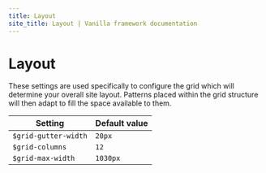 ```yaml
---
title: Layout
site_title: Layout | Vanilla framework documentation
---
```


# Layout

These settings are used specifically to configure the grid which will determine your overall site layout. Patterns placed within the grid structure will then adapt to fill the space available to them.

Setting  | Default value
 ------------- | -------------
`$grid-gutter-width`   | `20px`
`$grid-columns`   | `12`
`$grid-max-width`   | `1030px`
